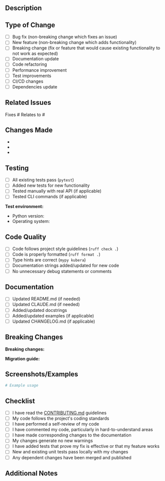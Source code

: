## Description

<!-- Provide a clear description of what this PR does -->

## Type of Change

<!-- Put an `x` in all the boxes that apply -->

- [ ] Bug fix (non-breaking change which fixes an issue)
- [ ] New feature (non-breaking change which adds functionality)
- [ ] Breaking change (fix or feature that would cause existing functionality to not work as expected)
- [ ] Documentation update
- [ ] Code refactoring
- [ ] Performance improvement
- [ ] Test improvements
- [ ] CI/CD changes
- [ ] Dependencies update

## Related Issues

<!-- Link to related issues using #issue_number -->

Fixes #
Relates to #

## Changes Made

<!-- Provide a bulleted list of specific changes -->

-
-
-

## Testing

<!-- Describe the tests you ran to verify your changes -->

- [ ] All existing tests pass (`pytest`)
- [ ] Added new tests for new functionality
- [ ] Tested manually with real API (if applicable)
- [ ] Tested CLI commands (if applicable)

**Test environment:**
- Python version:
- Operating system:

## Code Quality

<!-- Confirm you've run code quality checks -->

- [ ] Code follows project style guidelines (`ruff check .`)
- [ ] Code is properly formatted (`ruff format .`)
- [ ] Type hints are correct (`mypy kubera`)
- [ ] Documentation strings added/updated for new code
- [ ] No unnecessary debug statements or comments

## Documentation

<!-- Confirm documentation updates -->

- [ ] Updated README.md (if needed)
- [ ] Updated CLAUDE.md (if needed)
- [ ] Added/updated docstrings
- [ ] Added/updated examples (if applicable)
- [ ] Updated CHANGELOG.md (if applicable)

## Breaking Changes

<!-- If this introduces breaking changes, describe them and provide migration guide -->

**Breaking changes:**


**Migration guide:**


## Screenshots/Examples

<!-- If applicable, add screenshots or code examples showing the new functionality -->

```python
# Example usage
```

## Checklist

<!-- Final checklist before submitting -->

- [ ] I have read the [CONTRIBUTING.md](../CONTRIBUTING.md) guidelines
- [ ] My code follows the project's coding standards
- [ ] I have performed a self-review of my code
- [ ] I have commented my code, particularly in hard-to-understand areas
- [ ] I have made corresponding changes to the documentation
- [ ] My changes generate no new warnings
- [ ] I have added tests that prove my fix is effective or that my feature works
- [ ] New and existing unit tests pass locally with my changes
- [ ] Any dependent changes have been merged and published

## Additional Notes

<!-- Add any additional notes, concerns, or context for reviewers -->

